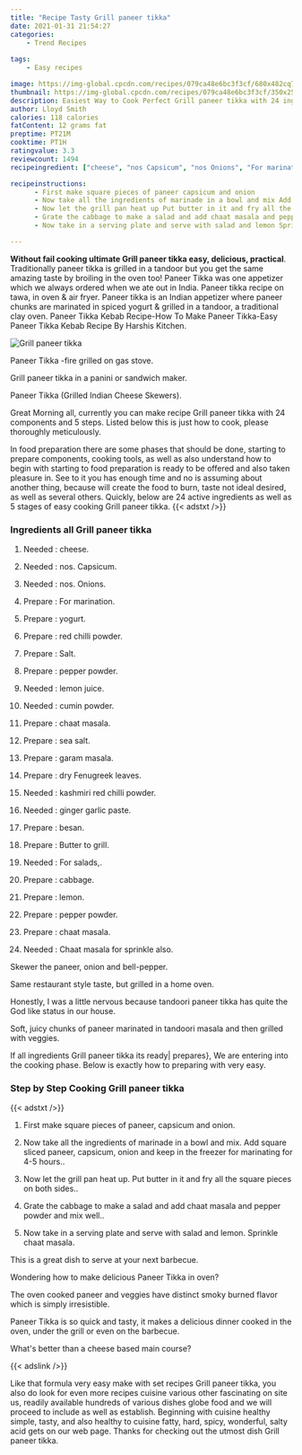 ```yaml
---
title: "Recipe Tasty Grill paneer tikka"
date: 2021-01-31 21:54:27
categories:
    - Trend Recipes
    
tags:
    - Easy recipes

image: https://img-global.cpcdn.com/recipes/079ca48e6bc3f3cf/680x482cq70/grill-paneer-tikka-recipe-main-photo.jpg
thumbnail: https://img-global.cpcdn.com/recipes/079ca48e6bc3f3cf/350x250cq70/grill-paneer-tikka-recipe-main-photo.jpg
description: Easiest Way to Cook Perfect Grill paneer tikka with 24 ingredients and 5 stages of easy cooking.
author: Lloyd Smith
calories: 118 calories
fatContent: 12 grams fat
preptime: PT21M
cooktime: PT1H
ratingvalue: 3.3
reviewcount: 1494
recipeingredient: ["cheese", "nos Capsicum", "nos Onions", "For marination", "yogurt", "red chilli powder", "Salt", "pepper powder", "lemon juice", "cumin powder", "chaat masala", "sea salt", "garam masala", "dry Fenugreek leaves", "kashmiri red chilli powder", "ginger garlic paste", "besan", "Butter to grill", "For salads", "cabbage", "lemon", "pepper powder", "chaat masala", "Chaat masala for sprinkle also"]

recipeinstructions: 
      - First make square pieces of paneer capsicum and onion 
      - Now take all the ingredients of marinade in a bowl and mix Add square sliced paneer capsicum onion and keep in the freezer for marinating for 45 hours 
      - Now let the grill pan heat up Put butter in it and fry all the square pieces on both sides 
      - Grate the cabbage to make a salad and add chaat masala and pepper powder and mix well 
      - Now take in a serving plate and serve with salad and lemon Sprinkle chaat masala

---
```




**Without fail cooking ultimate Grill paneer tikka easy, delicious, practical**. Traditionally paneer tikka is grilled in a tandoor but you get the same amazing taste by broiling in the oven too! Paneer Tikka was one appetizer which we always ordered when we ate out in India. Paneer tikka recipe on tawa, in oven &amp; air fryer. Paneer tikka is an Indian appetizer where paneer chunks are marinated in spiced yogurt &amp; grilled in a tandoor, a traditional clay oven. Paneer Tikka Kebab Recipe-How To Make Paneer Tikka-Easy Paneer Tikka Kebab Recipe By Harshis Kitchen.


![Grill paneer tikka](https://img-global.cpcdn.com/recipes/079ca48e6bc3f3cf/680x482cq70/grill-paneer-tikka-recipe-main-photo.jpg "Grill paneer tikka")



Paneer Tikka -fire grilled on gas stove.

Grill paneer tikka in a panini or sandwich maker.

Paneer Tikka (Grilled Indian Cheese Skewers).


Great Morning all, currently you can make recipe Grill paneer tikka with 24 components and 5 steps. Listed below this is just how to cook, please thoroughly meticulously.

In food preparation there are some phases that should be done, starting to prepare components, cooking tools, as well as also understand how to begin with starting to food preparation is ready to be offered and also taken pleasure in. See to it you has enough time and no is assuming about another thing, because will create the food to burn, taste not ideal desired, as well as several others. Quickly, below are 24 active ingredients as well as 5 stages of easy cooking Grill paneer tikka.
{{< adstxt />}}

### Ingredients all Grill paneer tikka


1. Needed  : cheese.

1. Needed  : nos. Capsicum.

1. Needed  : nos. Onions.

1. Prepare  : For marination.

1. Prepare  : yogurt.

1. Prepare  : red chilli powder.

1. Prepare  : Salt.

1. Prepare  : pepper powder.

1. Needed  : lemon juice.

1. Needed  : cumin powder.

1. Prepare  : chaat masala.

1. Prepare  : sea salt.

1. Prepare  : garam masala.

1. Prepare  : dry Fenugreek leaves.

1. Needed  : kashmiri red chilli powder.

1. Needed  : ginger garlic paste.

1. Prepare  : besan.

1. Prepare  : Butter to grill.

1. Needed  : For salads,.

1. Prepare  : cabbage.

1. Prepare  : lemon.

1. Prepare  : pepper powder.

1. Prepare  : chaat masala.

1. Needed  : Chaat masala for sprinkle also.


Skewer the paneer, onion and bell-pepper.

Same restaurant style taste, but grilled in a home oven.

Honestly, I was a little nervous because tandoori paneer tikka has quite the God like status in our house.

Soft, juicy chunks of paneer marinated in tandoori masala and then grilled with veggies.


If all ingredients Grill paneer tikka its ready| prepares}, We are entering into the cooking phase. Below is exactly how to preparing with very easy.

### Step by Step Cooking Grill paneer tikka

{{< adstxt />}}


1. First make square pieces of paneer, capsicum and onion.



1. Now take all the ingredients of marinade in a bowl and mix. Add square sliced ​​paneer, capsicum, onion and keep in the freezer for marinating for 4-5 hours..



1. Now let the grill pan heat up. Put butter in it and fry all the square pieces on both sides..



1. Grate the cabbage to make a salad and add chaat masala and pepper powder and mix well..



1. Now take in a serving plate and serve with salad and lemon. Sprinkle chaat masala.




This is a great dish to serve at your next barbecue.

Wondering how to make delicious Paneer Tikka in oven?

The oven cooked paneer and veggies have distinct smoky burned flavor which is simply irresistible.

Paneer Tikka is so quick and tasty, it makes a delicious dinner cooked in the oven, under the grill or even on the barbecue.

What&#39;s better than a cheese based main course?


{{< adslink />}}

Like that formula very easy make with set recipes Grill paneer tikka, you also do look for even more recipes cuisine various other fascinating on site us, readily available hundreds of various dishes globe food and we will proceed to include as well as establish. Beginning with cuisine healthy simple, tasty, and also healthy to cuisine fatty, hard, spicy, wonderful, salty acid gets on our web page. Thanks for checking out the utmost dish Grill paneer tikka.
